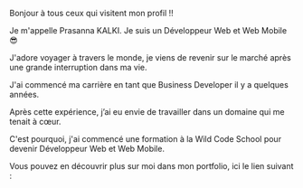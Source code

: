 Bonjour à tous ceux qui visitent mon profil !!

Je m'appelle Prasanna KALKI. Je suis un Développeur Web et Web Mobile 😎

J'adore voyager à travers le monde, je viens de revenir sur le marché après une grande interruption dans ma vie.

J'ai commencé ma carrière en tant que Business Developer il y a quelques années.

Après cette expérience, j’ai eu envie de travailler dans un domaine qui me tenait à cœur.

C'est pourquoi, j'ai commencé une formation à la Wild Code School pour devenir Développeur Web et Web Mobile.

Vous pouvez en découvrir plus sur moi dans mon portfolio, ici le lien suivant :
